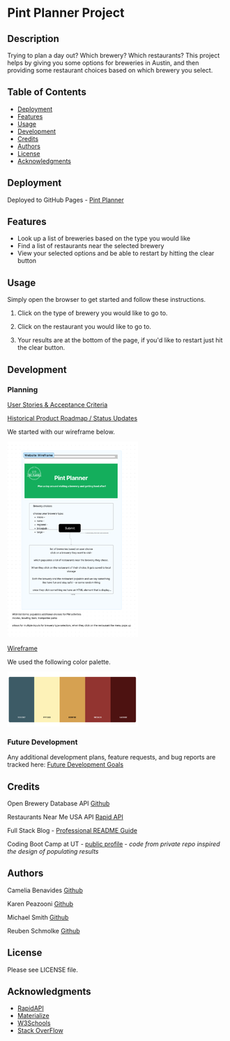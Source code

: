 # Pint Planner Project

## Description

Trying to plan a day out? Which brewery? Which restaurants? This project helps by giving you some options for breweries in Austin, and then providing some restaurant choices based on which brewery you select. 


## Table of Contents

- [Deployment](#deployment)
- [Features](#features)
- [Usage](#usage)
- [Development](#development)
- [Credits](#credits)
- [Authors](#authors)
- [License](#license)
- [Acknowledgments](#acknowledgments)

## Deployment

Deployed to GitHub Pages - [Pint Planner](https://cameliabenavides10.github.io/pintplanner/)

## Features

* Look up a list of breweries based on the type you would like
* Find a list of restaurants near the selected brewery
* View your selected options and be able to restart by hitting the clear button

## Usage

Simply open the browser to get started and follow these instructions.
1. Click on the type of brewery you would like to go to.

2. Click on the restaurant you would like to go to.

3. Your results are at the bottom of the page, if you'd like to restart just hit the clear button.

## Development

### Planning

[User Stories & Acceptance Criteria](https://github.com/cameliabenavides10/pintplanner/issues/38)

[Historical Product Roadmap / Status Updates](https://github.com/cameliabenavides10/pintplanner/issues/39)

We started with our wireframe below.

<img
src="./assets/images/Pint_planner_Wireframe.png"
alt="Wireframe"
style="display: inline-block; margin: 0 auto; max-width: 300px">

[Wireframe](https://www.figma.com/file/xI8NdwBHwYa0Rs3ASuZl3T/DayTrip-Planner?node-id=1%3A538&t=Oa1BGRsT8s8aIFhT-1)

We used the following color palette. 

<img
src="./assets/images/color-palette.png"
alt="Color Palette"
style="display: inline-block; margin: 0 auto; max-width: 300px">



### Future Development

Any additional development plans, feature requests, and bug reports are tracked here: [Future Development Goals](https://github.com/cameliabenavides10/pintplanner/issues/41)

## Credits

Open Brewery Database API [Github](https://github.com/openbrewerydb/openbrewerydb#readme)

Restaurants Near Me USA API [Rapid API](https://rapidapi.com/makingdatameaningful/api/restaurants-near-me-usa/)

Full Stack Blog - [Professional README Guide](https://coding-boot-camp.github.io/full-stack/github/professional-readme-guide)

Coding Boot Camp at UT - [public profile](https://github.com/the-Coding-Boot-Camp-at-UT) - _code from private repo inspired the design of populating results_

## Authors

Camelia Benavides [Github](https://github.com/cameliabenavides10)

Karen Peazooni [Github](https://github.com/kpeazzoni)

Michael Smith [Github](https://github.com/AustinBQ02)

Reuben Schmolke [Github](https://github.com/RoobyDoobster)

## License

Please see LICENSE file.

## Acknowledgments

- [RapidAPI](https://rapidapi.com/hub)
- [Materialize](https://materializecss.com)
- [W3Schools](https://www.w3schools.com)
- [Stack OverFlow](https://stackoverflow.com)
